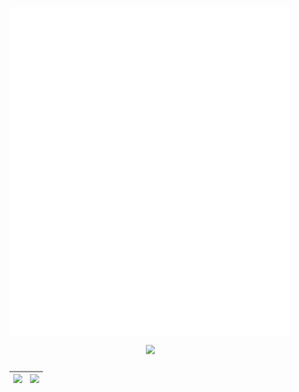<p align="center">

  <img align="center" src="https://raw.githubusercontent.com/a2ys/github-stats/master/generated/overview.svg#gh-dark-mode-only" />
  <img align="center" src="https://raw.githubusercontent.com/a2ys/github-stats/master/generated/languages.svg#gh-dark-mode-only" />

</p>

<div align="center">
<img align ="center" src="https://github-profile-trophy.vercel.app/?username=a2ys&row=1&theme=algolia" />
</div>
<br>

| ![](https://github-readme-stats.vercel.app/api?username=a2ys&show_icons=true&locale=en&theme=github_dark) | ![](https://github-readme-streak-stats.herokuapp.com/?user=a2ys&theme=github_dark) |
|-|-|
